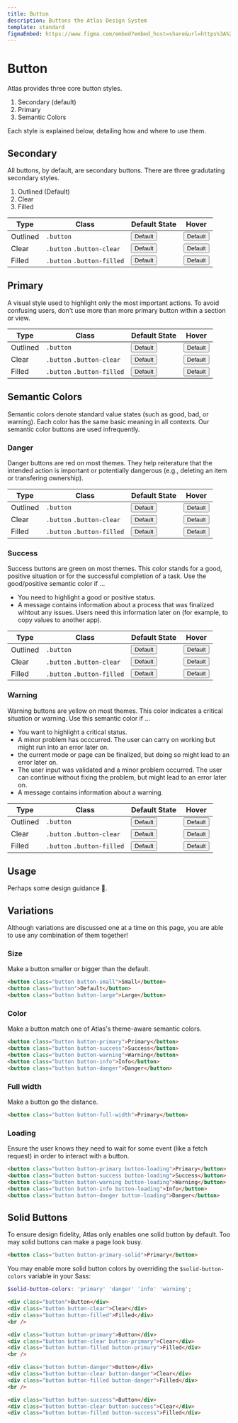 ```yaml
---
title: Button
description: Buttons the Atlas Design System
template: standard
figmaEmbed: https://www.figma.com/embed?embed_host=share&url=https%3A%2F%2Fwww.figma.com%2Fproto%2FMCSf9XuplN2zG0sCcqJJyq%2F%25F0%259F%259A%25A7-Buttons%3Fpage-id%3D205%253A610%26node-id%3D364%253A852%26viewport%3D1342%252C2000%252C0.5%26scaling%3Dmin-zoom
---
```


# Button

Atlas provides three core button styles.

1. Secondary (default)
2. Primary
3. Semantic Colors

Each style is explained below, detailing how and where to use them.

## Secondary

All buttons, by default, are secondary buttons. There are three gradutating secondary styles.

1. Outlined (Default)
2. Clear
3. Filled

| Type     | Class                      | Default State                                         | Hover                                                            |
| -------- | -------------------------- | ----------------------------------------------------- | ---------------------------------------------------------------- |
| Outlined | `.button`                  | <button class="button">Default</button>               | <button class="button is-hovered">Default</button>               |
| Clear    | `.button` `.button-clear`  | <button class="button button-clear">Default</button>  | <button class="button button-clear is-hovered">Default</button>  |
| Filled   | `.button` `.button-filled` | <button class="button button-filled">Default</button> | <button class="button button-filled is-hovered">Default</button> |

## Primary

A visual style used to highlight only the most important actions. To avoid confusing users, don't use more than more primary button within a section or view.

| Type     | Class                      | Default State                                                        | Hover                                                                           |
| -------- | -------------------------- | -------------------------------------------------------------------- | ------------------------------------------------------------------------------- |
| Outlined | `.button`                  | <button class="button button-primary">Default</button>               | <button class="button button-primary is-hovered">Default</button>               |
| Clear    | `.button` `.button-clear`  | <button class="button button-primary button-clear">Default</button>  | <button class="button button-primary button-clear is-hovered">Default</button>  |
| Filled   | `.button` `.button-filled` | <button class="button button-primary button-filled">Default</button> | <button class="button button-primary button-filled is-hovered">Default</button> |

## Semantic Colors

Semantic colors denote standard value states (such as good, bad, or warning). Each color has the same basic meaning in all contexts. Our semantic color buttons are used infrequently.

### Danger

Danger buttons are red on most themes. They help reiterature that the intended action is important or potentially dangerous (e.g., deleting an item or transfering ownership).

| Type     | Class                      | Default State                                                       | Hover                                                                          |
| -------- | -------------------------- | ------------------------------------------------------------------- | ------------------------------------------------------------------------------ |
| Outlined | `.button`                  | <button class="button button-danger">Default</button>               | <button class="button button-danger is-hovered">Default</button>               |
| Clear    | `.button` `.button-clear`  | <button class="button button-danger button-clear">Default</button>  | <button class="button button-danger button-clear is-hovered">Default</button>  |
| Filled   | `.button` `.button-filled` | <button class="button button-danger button-filled">Default</button> | <button class="button button-danger button-filled is-hovered">Default</button> |

### Success

Success buttons are green on most themes. This color stands for a good, positive situation or for the successful completion of a task. Use the good/positive semantic color if ...

- You need to highlight a good or positive status.
- A message contains information about a process that was finalized wihtout any issues. Users need this information later on (for example, to copy values to another app).

| Type     | Class                      | Default State                                                        | Hover                                                                           |
| -------- | -------------------------- | -------------------------------------------------------------------- | ------------------------------------------------------------------------------- |
| Outlined | `.button`                  | <button class="button button-success">Default</button>               | <button class="button button-success is-hovered">Default</button>               |
| Clear    | `.button` `.button-clear`  | <button class="button button-success button-clear">Default</button>  | <button class="button button-success button-clear is-hovered">Default</button>  |
| Filled   | `.button` `.button-filled` | <button class="button button-success button-filled">Default</button> | <button class="button button-success button-filled is-hovered">Default</button> |

### Warning

Warning buttons are yellow on most themes. This color indicates a critical situation or warning. Use this semantic color if ...

- You want to highlight a critical status.
- A minor problem has occcurred. The user can carry on working but might run into an error later on.
- the current mode or page can be finalized, but doing so might lead to an error later on.
- The user input was validated and a minor problem occurred. The user can continue without fixing the problem, but might lead to an error later on.
- A message contains information about a warning.

| Type     | Class                      | Default State                                                        | Hover                                                                           |
| -------- | -------------------------- | -------------------------------------------------------------------- | ------------------------------------------------------------------------------- |
| Outlined | `.button`                  | <button class="button button-warning">Default</button>               | <button class="button button-warning is-hovered">Default</button>               |
| Clear    | `.button` `.button-clear`  | <button class="button button-warning button-clear">Default</button>  | <button class="button button-warning button-clear is-hovered">Default</button>  |
| Filled   | `.button` `.button-filled` | <button class="button button-warning button-filled">Default</button> | <button class="button button-warning button-filled is-hovered">Default</button> |

## Usage

Perhaps some design guidance 👀.

## Variations

Although variations are discussed one at a time on this page, you are able to use any combination of them together!

### Size

Make a button smaller or bigger than the default.

```html
<button class="button button-small">Small</button>
<button class="button">Default</button>
<button class="button button-large">Large</button>
```

### Color

Make a button match one of Atlas's theme-aware semantic colors.

```html
<button class="button button-primary">Primary</button>
<button class="button button-success">Success</button>
<button class="button button-warning">Warning</button>
<button class="button button-info">Info</button>
<button class="button button-danger">Danger</button>
```

### Full width

Make a button go the distance.

```html
<button class="button button-full-width">Primary</button>
```

### Loading

Ensure the user knows they need to wait for some event (like a fetch request) in order to interact with a button.

```html
<button class="button button-primary button-loading">Primary</button>
<button class="button button-success button-loading">Success</button>
<button class="button button-warning button-loading">Warning</button>
<button class="button button-info button-loading">Info</button>
<button class="button button-danger button-loading">Danger</button>
```

## Solid Buttons

To ensure design fidelity, Atlas only enables one solid button by default. Too may solid buttons can make a page look busy.

```html
<button class="button button-primary-solid">Primary</button>
```

You may enable more solid button colors by overriding the `$solid-button-colors` variable in your Sass:

```scss
$solid-button-colors: 'primary' 'danger' 'info' 'warning';
```

```html
<div class="button">Button</div>
<div class="button button-clear">Clear</div>
<div class="button button-filled">Filled</div>
<br />

<div class="button button-primary">Button</div>
<div class="button button-clear button-primary">Clear</div>
<div class="button button-filled button-primary">Filled</div>
<br />

<div class="button button-danger">Button</div>
<div class="button button-clear button-danger">Clear</div>
<div class="button button-filled button-danger">Filled</div>
<br />

<div class="button button-success">Button</div>
<div class="button button-clear button-success">Clear</div>
<div class="button button-filled button-success">Filled</div>
```
